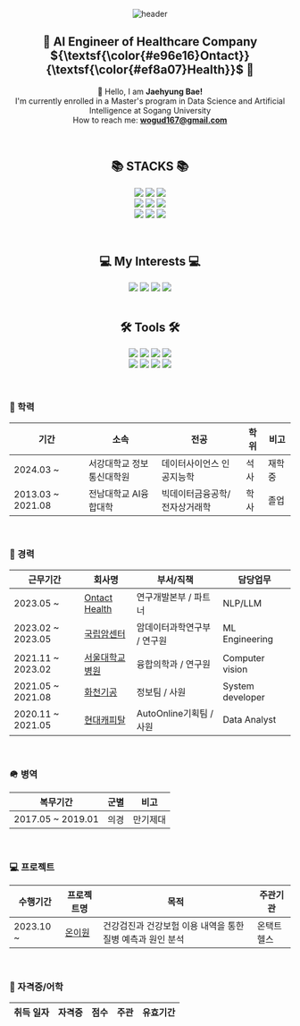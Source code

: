 
<div align="center">

![header](https://capsule-render.vercel.app/api?type=waving&color=gradient&customColorList=28&text=Welcome%20to%20Jaehyung's%20GitHub%20👋&animation=twinkling&fontSize=40&fontAlignY=40&fontAlign=50&height=250)


## 💁 AI Engineer of Healthcare Company ${\textsf{\color{#e96e16}Ontact}}{\textsf{\color{#ef8a07}Health}}$ 💁
👋 Hello, I am **Jaehyung Bae!**<br> 
 I'm currently enrolled in a Master's program in Data Science and Artificial Intelligence at Sogang University<br>
 How to reach me: **wogud167@gmail.com**<br> 
</div>

<br>
<div align=center><h2>📚 STACKS 📚</h2></div>
<div align=center>
<p>
  <img src="https://img.shields.io/badge/python-4584b6?style=for-the-badge&logo=python&logoColor=white"> <img src="https://img.shields.io/badge/Python-Tensorflow/Pytorch/Scikit-learn/Pandas"> 
  <img src="https://img.shields.io/badge/kubernetes-326CE5?style=for-the-badge&logo=C#&logoColor=white"> 
  <br/>
  <img src="https://img.shields.io/badge/docker-0db7ed?style=for-the-badge&logo=docker&logoColor=white"> 
  <img src="https://img.shields.io/badge/aws-FF9900?style=for-the-badge&logo=amazonaws&logoColor=white"> 
  <img src="https://img.shields.io/badge/gitlab%20CI-181717?style=for-the-badge&logo=gitlab&logoColor=white">
  <br/>
  <img src="https://img.shields.io/badge/triton inference server-76B900?style=for-the-badge&logo=nvidia&logoColor=white"> 
  <img src="https://img.shields.io/badge/mysql-4479A1?style=for-the-badge&logo=mysql&logoColor=white"> 
  <img src="https://img.shields.io/badge/MS-SQL-DD0031?style=for-the-badge&logo=redis&logoColor=white"> 
 <p>
</div>	
<br>

<div align=center><h2>💻 My Interests 💻 </h2></div>	

<div align=center>  
  <img src="https://img.shields.io/badge/AI engineering-FF6F00?style=for-the-badge"> 
  <img src="https://img.shields.io/badge/Multi-modal deeplearning-d9ead3?style=for-the-badge"> 
  <img src="https://img.shields.io/badge/LLM/BERT-d9ead3?style=for-the-badge"> 
  <img src="https://img.shields.io/badge/Computer vision-d9ead3?style=for-the-badge"> 
</div>	
<br>

<div align=center><h2>🛠 Tools 🛠</h2></div>
<div align=center>
<p>
  <img src="https://img.shields.io/badge/Ubuntu-E95420?style=for-the-badge&logo=Ubuntu&logoColor=white">
  <img src="https://img.shields.io/badge/cent os-002260?style=for-the-badge&logo=centos&logoColor=white">
  <img src="https://img.shields.io/badge/Alpine_Linux-0D597F?style=for-the-badge&logo=alpinelinux&logoColor=white">
  <img src="https://img.shields.io/badge/Windows-0078D6?style=for-the-badge&logo=Windows&logoColor=white">
  <br/>  
  <img src="https://img.shields.io/badge/Visual%20Studio%20Code-0078d7?style=for-the-badge&logo=visualstudiocode&logoColor=white"/>
  <img src="https://img.shields.io/badge/jupyter-FA0F00?style=for-the-badge&logo=jupyter&logoColor=white"/>
  <img src="https://img.shields.io/badge/github-121011?style=for-the-badge&logo=github&logoColor=white"/>
  <img src="https://img.shields.io/badge/Slack-E34F26?style=for-the-badge&logo=HTML5&logoColor=white"/>
 <p>
</div>
<br>

### 📝 학력
|기간|소속|전공|학위|비고|
|-|-|-|-|-|
|2024.03 ~ |서강대학교 정보통신대학원|데이터사이언스 인공지능학|석사|재학중|
|2013.03 ~ 2021.08|전남대학교 AI융합대학    |빅데이터금융공학/전자상거래학|학사|졸업|
<br>

### 🏫 경력
|근무기간|회사명|부서/직책|담당업무|
|-|-|-|-|
|2023.05 ~ |[Ontact Health](https://www.ontacthealth.com/)|연구개발본부 / 파트너|NLP/LLM|
|2023.02 ~ 2023.05|[국립암센터](https://www.ncc.re.kr/main.ncc?uri=uniResearch&in_dept_nm=RCDS#g03/)|암데이터과학연구부 / 연구원|ML Engineering |
|2021.11 ~ 2023.02|[서울대학교병원](https://icmit.snuh.org/)|융합의학과 / 연구원|Computer vision|
|2021.05 ~ 2021.08|[화천기공](https://www.hwacheon.com/ko/main.do/)|정보팀 / 사원|System developer|
|2020.11 ~ 2021.05|[현대캐피탈](https://www.hyundaicapital.com/main/main/CPMNMN0101.hc/)|AutoOnline기획팀 / 사원|Data Analyst|
<br>

### 🪖 병역
|복무기간|군별|비고|
|-|-|-|
|2017.05 ~ 2019.01|의경|만기제대

<br/>

### 💻 프로젝트
|수행기간|프로젝트명|목적|주관기관|
|-|-|-|-|
|2023.10 ~ |[온이원](https://github.com/Jerry1772/Jerry1772/blob/main/assets/onione.md)|건강검진과 건강보험 이용 내역을 통한 질병 예측과 원인 분석|온택트헬스|


<br>

### 📜 자격증/어학
|취득 일자|자격증|점수|주관|유효기간|
|-|-|-|-|-|

<br>

